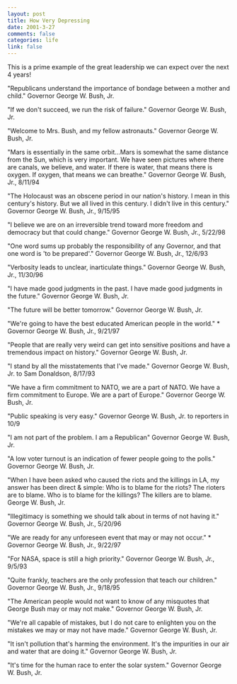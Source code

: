 ```yaml
--- 
layout: post
title: How Very Depressing
date: 2001-3-27
comments: false
categories: life
link: false
---
```

This is a prime example of the great leadership we can expect over the next 4 years!

"Republicans understand the importance of bondage between a mother and child."
Governor George W. Bush, Jr.

"If we don't succeed, we run the risk of failure."
Governor George W. Bush, Jr.

"Welcome to Mrs. Bush, and my fellow astronauts."
Governor George W. Bush, Jr.

"Mars is essentially in the same orbit...Mars is somewhat the same distance from the Sun,          which is very important.  We have seen pictures where there are canals, we believe, and          water. If there is water, that means there is oxygen. If oxygen, that means we can breathe."
Governor George W. Bush, Jr., 8/11/94

"The Holocaust was an obscene period in our nation's history. I mean in this century's history. But          we all lived in this century. I didn't live in this century."
Governor George W. Bush, Jr., 9/15/95

"I believe we are on an irreversible trend toward more freedom and democracy but that could change."
Governor George W. Bush, Jr., 5/22/98

"One word sums up probably the responsibility of any Governor, and that one word is 'to be prepared'."
Governor George W. Bush, Jr., 12/6/93

"Verbosity leads to unclear, inarticulate things."
Governor George W. Bush, Jr., 11/30/96

"I have made good judgments in the past. I have made good judgments in the future."
Governor George W. Bush, Jr.

"The future will be better tomorrow."
Governor George W. Bush, Jr.

"We're going to have the best educated American people in the world." *
Governor George W. Bush, Jr., 9/21/97

"People that are really very weird can get into sensitive positions and have a tremendous impact on history."
Governor George W. Bush, Jr.

"I stand by all the misstatements that I've made."
Governor George W. Bush, Jr. to Sam Donaldson, 8/17/93

"We have a firm commitment to NATO, we are a part of NATO. We have a firm commitment to Europe. We are a          part of Europe."
Governor George W. Bush, Jr.

"Public speaking is very easy."
Governor George W. Bush, Jr. to reporters in 10/9

"I am not part of the problem. I am a Republican"
Governor George W. Bush, Jr.

"A low voter turnout is an indication of fewer people going to the polls."
Governor George W. Bush, Jr.

"When I have been asked who caused the riots and the killings in LA, my answer has been direct &amp; simple:          Who is to blame for the riots? The rioters are to blame. Who is to blame for the killings? The          killers are to blame.
George W. Bush, Jr.

"Illegitimacy is something we should talk about in terms of not having it."
Governor George W. Bush, Jr., 5/20/96

"We are ready for any unforeseen event that may or may not occur." *
Governor George W. Bush, Jr., 9/22/97

"For NASA, space is still a high priority."
Governor George W. Bush, Jr., 9/5/93

"Quite frankly, teachers are the only profession that teach our children."
Governor George W. Bush, Jr., 9/18/95

"The American people would not want to know of any misquotes that George Bush may or may not make."
Governor George W. Bush, Jr.

"We're all capable of mistakes, but I do not care to enlighten you on the mistakes we may or may not have made."
Governor George W. Bush, Jr.

"It isn't pollution that's harming the environment.  It's the impurities in our air and water that are doing it."
Governor George W. Bush, Jr.

"It's time for the human race to enter the solar system."
Governor George W. Bush, Jr.
